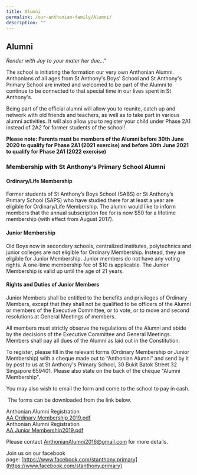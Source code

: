 ```yaml
---
title: Alumni
permalink: /our-anthonian-family/Alumni/
description: ""
---
```

## Alumni 

_Render with Joy to your mater her due..."_

  

The school is initiating the formation our very own Anthonian Alumni. Anthonians of all ages from St Anthony's Boys' School and St Anthony's Primary School are invited and welcomed to be part of the Alumni to continue to be connected to that special time in our lives spent in St Anthony's.  

  

Being part of the official alumni will allow you to reunite, catch up and network with old friends and teachers, as well as to take part in various alumni activities. It will also allow you to register your child under Phase 2A1 instead of 2A2 for former students of the school!

  

**Please note: Parents must be members of the Alumni before 30th June 2020 to qualify for Phase 2A1 (2021 exercise) and before 30th June 2021 to qualify for Phase 2A1 (2022 exercise)**

### **Membership with St Anthony’s Primary School Alumni**

#### **Ordinary/Life Membership**

  

Former students of St Anthony’s Boys School (SABS) or St Anthony’s Primary School (SAPS) who have studied there for at least a year are eligible for Ordinary/Life Membership. The alumni would like to inform members that the annual subscription fee for is now $50 for a lifetime membership (with effect from August 2017).

  

#### **Junior Membership**

  

Old Boys now in secondary schools, centralized institutes, polytechnics and junior colleges are not eligible for Ordinary Membership. Instead, they are eligible for Junior Membership. Junior members do not have any voting rights. A one-time membership fee of $10 is applicable. The Junior Membership is valid up until the age of 21 years.

  

#### **Rights and Duties of Junior Members**

  

Junior Members shall be entitled to the benefits and privileges of Ordinary Members, except that they shall not be qualified to be officers of the Alumni or members of the Executive Committee, or to vote, or to move and second resolutions at General Meetings of members.

  

All members must strictly observe the regulations of the Alumni and abide by the decisions of the Executive Committee and General Meetings. Members shall pay all dues of the Alumni as laid out in the Constitution.

  

To register, please fill in the relevant forms (Ordinary Membership or Junior Membership) with a cheque made out to “Anthonian Alumni” and send by it by post to us at St Anthony's Primary School, 30 Bukit Batok Street 32 Singapore 659401. Please also state on the back of the cheque "Alumni Membership".

  

You may also wish to email the form and come to the school to pay in cash.

  

 The forms can be downloaded from the link below.
 
 Anthonian Alumni Registration<br>
 [AA Ordinary Membership 2019.pdf](/files/AA%20Ordinary%20%20Membership%202019.pdf)<br>
 Anthonian Alumni Registration<br>
 [AA Junior Membership2019.pdf]((/files/AA%20Junior%20Membership2019.pdf))
 
 Please contact [AnthonianAlumni2016@gmail.com](mailto:AnthonianAlumni2016@gmail.com) for more details.

Join us on our facebook page: [https://www.facebook.com/stanthony.primary](https://www.facebook.com/stanthony.primary)
 
 